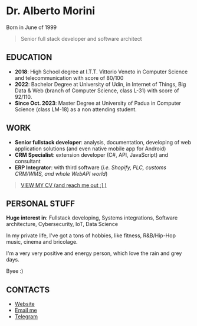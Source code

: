 # Dr. Alberto Morini

Born in June of 1999

> Senior full stack developer and software architect


## EDUCATION

- **2018**: High School degree at I.T.T. Vittorio Veneto in Computer Science and telecommunication with
score of 80/100
- **2022**: Bachelor Degree at University of Udin, in Internet of Things, Big Data & Web (branch of Computer
Science, class L-31) with score of 92/110.
- **Since Oct. 2023**: Master Degree at University of Padua in Computer Science (class LM-18) as a non
attending student.

## WORK


- **Senior fullstack developer**: analysis, documentation, developing of web application solutions (and
even native mobile app for Android)
- **CRM Specialist**: extension developer (C#, API, JavaScript) and consultant
- **ERP Integrator**: with third software (*i.e. Shopify, PLC, customs CRM/WMS, and whole WebAPI
world*)

>  <a href='https://albertomorini.github.io/docs/AlbertoMorini_CV.pdf'> VIEW MY CV (and reach me out ;] )</a>

## PERSONAL STUFF

**Huge interest in**: Fullstack developing, Systems integrations, Software architecture, Cybersecurity, IoT,
Data Science

In my private life, I've got a tons of hobbies, like fitness, R&B/Hip-Hop music, cinema and bricolage.

I'm a very very positive and energy person, which love the rain and grey days.

Byee :)


## CONTACTS
- <a href='https://albertomorini.github.io'> Website</a>
- <a href='mailto:99morini@gmail.com'> Email me </a>
- <a href="https://t.me/albertomorini">Telegram</a>
